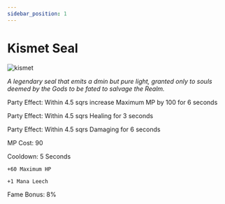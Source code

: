```yaml
---
sidebar_position: 1
---
```


# Kismet Seal

![kismet](https://vwiki.valorserver.com/api/item/picture/kismet%20seal)

<i>A legendary seal that emits a dmin but pure light, granted only to souls deemed by the Gods to be fated to salvage the Realm.</i>

Party Effect: Within 4.5 sqrs increase Maximum MP by 100 for 6 seconds

Party Effect: Within 4.5 sqrs Healing for 3 seconds

Party Effect: Within 4.5 sqrs Damaging for 6 seconds

MP Cost: 90

Cooldown: 5 Seconds

    +60 Maximum HP
    
    +1 Mana Leech

Fame Bonus: 8%
